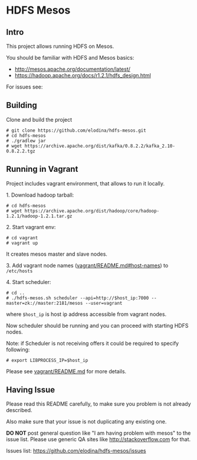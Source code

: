 HDFS Mesos
==========

Intro
-----
This project allows running HDFS on Mesos.

You should be familiar with HDFS and Mesos basics:
- http://mesos.apache.org/documentation/latest/
- https://hadoop.apache.org/docs/r1.2.1/hdfs_design.html

For issues see: [](#having-issue)

Building
--------
Clone and build the project
```
# git clone https://github.com/elodina/hdfs-mesos.git
# cd hdfs-mesos
# ./gradlew jar
# wget https://archive.apache.org/dist/kafka/0.8.2.2/kafka_2.10-0.8.2.2.tgz
```

Running in Vagrant
-------------------
Project includes vagrant environment, that allows to run it locally.

1\. Download hadoop tarball:
```
# cd hdfs-mesos
# wget https://archive.apache.org/dist/hadoop/core/hadoop-1.2.1/hadoop-1.2.1.tar.gz
```

2\. Start vagrant env:
```
# cd vagrant
# vagrant up
```
It creates mesos master and slave nodes.

3\. Add vagrant node names ([vagrant/README.md#host-names](vagrant/README.md#host-names)) to `/etc/hosts`

4\. Start scheduler:
```
# cd ..
# ./hdfs-mesos.sh scheduler --api=http://$host_ip:7000 --master=zk://master:2181/mesos --user=vagrant
```
where `$host_ip` is host ip address accessible from vagrant nodes.

Now scheduler should be running and you can proceed with starting HDFS nodes.

Note: if Scheduler is not receiving offers it could be required to specify following:
```
# export LIBPROCESS_IP=$host_ip
```

Please see [vagrant/README.md](vagrant/README.md) for more details.

Having Issue
------------
Please read this README carefully, to make sure you problem is not already described.

Also make sure that your issue is not duplicating any existing one.

**DO NOT** post general question like "I am having problem with mesos"
to the issue list. Please use generic QA sites like http://stackoverflow.com
for that.

Issues list: https://github.com/elodina/hdfs-mesos/issues